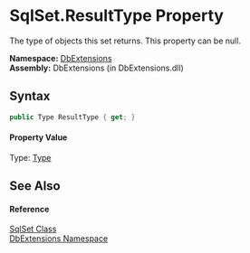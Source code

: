 SqlSet.ResultType Property
==========================
The type of objects this set returns. This property can be null.

**Namespace:** [DbExtensions][1]  
**Assembly:** DbExtensions (in DbExtensions.dll)

Syntax
------

```csharp
public Type ResultType { get; }
```

#### Property Value
Type: [Type][2]

See Also
--------

#### Reference
[SqlSet Class][3]  
[DbExtensions Namespace][1]  

[1]: ../README.md
[2]: http://msdn.microsoft.com/en-us/library/42892f65
[3]: README.md